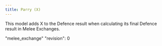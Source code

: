 ```yaml
---
title: Parry (X)
---
```

This model adds X to the Defence result when calculating its final Defence result in Melee Exchanges.

"melee_exchange"
"revision": 0